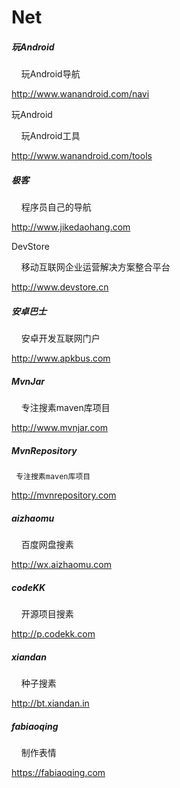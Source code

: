 # Net
##### 玩Android 
     
     玩Android导航

http://www.wanandroid.com/navi

玩Android 
     
     玩Android工具

http://www.wanandroid.com/tools

##### 极客

     程序员自己的导航

http://www.jikedaohang.com

DevStore

     移动互联网企业运营解决方案整合平台

http://www.devstore.cn

##### 安卓巴士

     安卓开发互联网门户

http://www.apkbus.com

##### MvnJar

     专注搜素maven库项目

http://www.mvnjar.com 

##### MvnRepository
     
     专注搜素maven库项目
     
http://mvnrepository.com

##### aizhaomu

     百度网盘搜素

http://wx.aizhaomu.com

##### codeKK
  
     开源项目搜素 
  
http://p.codekk.com

##### xiandan

     种子搜素

http://bt.xiandan.in

##### fabiaoqing

     制作表情

https://fabiaoqing.com
